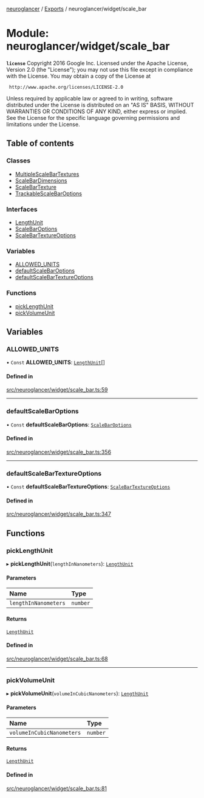 [neuroglancer](../README.md) / [Exports](../modules.md) / neuroglancer/widget/scale\_bar

# Module: neuroglancer/widget/scale\_bar

**`license`**
Copyright 2016 Google Inc.
Licensed under the Apache License, Version 2.0 (the "License");
you may not use this file except in compliance with the License.
You may obtain a copy of the License at

     http://www.apache.org/licenses/LICENSE-2.0

Unless required by applicable law or agreed to in writing, software
distributed under the License is distributed on an "AS IS" BASIS,
WITHOUT WARRANTIES OR CONDITIONS OF ANY KIND, either express or implied.
See the License for the specific language governing permissions and
limitations under the License.

## Table of contents

### Classes

- [MultipleScaleBarTextures](../classes/neuroglancer_widget_scale_bar.MultipleScaleBarTextures.md)
- [ScaleBarDimensions](../classes/neuroglancer_widget_scale_bar.ScaleBarDimensions.md)
- [ScaleBarTexture](../classes/neuroglancer_widget_scale_bar.ScaleBarTexture.md)
- [TrackableScaleBarOptions](../classes/neuroglancer_widget_scale_bar.TrackableScaleBarOptions.md)

### Interfaces

- [LengthUnit](../interfaces/neuroglancer_widget_scale_bar.LengthUnit.md)
- [ScaleBarOptions](../interfaces/neuroglancer_widget_scale_bar.ScaleBarOptions.md)
- [ScaleBarTextureOptions](../interfaces/neuroglancer_widget_scale_bar.ScaleBarTextureOptions.md)

### Variables

- [ALLOWED\_UNITS](neuroglancer_widget_scale_bar.md#allowed_units)
- [defaultScaleBarOptions](neuroglancer_widget_scale_bar.md#defaultscalebaroptions)
- [defaultScaleBarTextureOptions](neuroglancer_widget_scale_bar.md#defaultscalebartextureoptions)

### Functions

- [pickLengthUnit](neuroglancer_widget_scale_bar.md#picklengthunit)
- [pickVolumeUnit](neuroglancer_widget_scale_bar.md#pickvolumeunit)

## Variables

### ALLOWED\_UNITS

• `Const` **ALLOWED\_UNITS**: [`LengthUnit`](../interfaces/neuroglancer_widget_scale_bar.LengthUnit.md)[]

#### Defined in

[src/neuroglancer/widget/scale_bar.ts:59](https://github.com/ActiveBrainAtlas2/neuroglancer/blob/034b457d/src/neuroglancer/widget/scale_bar.ts#L59)

___

### defaultScaleBarOptions

• `Const` **defaultScaleBarOptions**: [`ScaleBarOptions`](../interfaces/neuroglancer_widget_scale_bar.ScaleBarOptions.md)

#### Defined in

[src/neuroglancer/widget/scale_bar.ts:356](https://github.com/ActiveBrainAtlas2/neuroglancer/blob/034b457d/src/neuroglancer/widget/scale_bar.ts#L356)

___

### defaultScaleBarTextureOptions

• `Const` **defaultScaleBarTextureOptions**: [`ScaleBarTextureOptions`](../interfaces/neuroglancer_widget_scale_bar.ScaleBarTextureOptions.md)

#### Defined in

[src/neuroglancer/widget/scale_bar.ts:347](https://github.com/ActiveBrainAtlas2/neuroglancer/blob/034b457d/src/neuroglancer/widget/scale_bar.ts#L347)

## Functions

### pickLengthUnit

▸ **pickLengthUnit**(`lengthInNanometers`): [`LengthUnit`](../interfaces/neuroglancer_widget_scale_bar.LengthUnit.md)

#### Parameters

| Name | Type |
| :------ | :------ |
| `lengthInNanometers` | `number` |

#### Returns

[`LengthUnit`](../interfaces/neuroglancer_widget_scale_bar.LengthUnit.md)

#### Defined in

[src/neuroglancer/widget/scale_bar.ts:68](https://github.com/ActiveBrainAtlas2/neuroglancer/blob/034b457d/src/neuroglancer/widget/scale_bar.ts#L68)

___

### pickVolumeUnit

▸ **pickVolumeUnit**(`volumeInCubicNanometers`): [`LengthUnit`](../interfaces/neuroglancer_widget_scale_bar.LengthUnit.md)

#### Parameters

| Name | Type |
| :------ | :------ |
| `volumeInCubicNanometers` | `number` |

#### Returns

[`LengthUnit`](../interfaces/neuroglancer_widget_scale_bar.LengthUnit.md)

#### Defined in

[src/neuroglancer/widget/scale_bar.ts:81](https://github.com/ActiveBrainAtlas2/neuroglancer/blob/034b457d/src/neuroglancer/widget/scale_bar.ts#L81)
